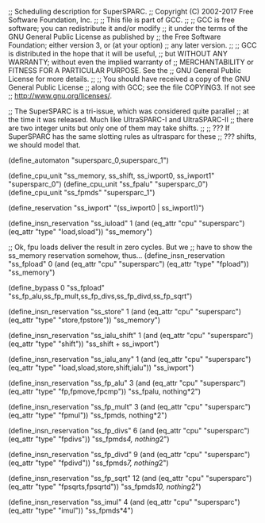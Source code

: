 ;; Scheduling description for SuperSPARC.
;;   Copyright (C) 2002-2017 Free Software Foundation, Inc.
;;
;; This file is part of GCC.
;;
;; GCC is free software; you can redistribute it and/or modify
;; it under the terms of the GNU General Public License as published by
;; the Free Software Foundation; either version 3, or (at your option)
;; any later version.
;;
;; GCC is distributed in the hope that it will be useful,
;; but WITHOUT ANY WARRANTY; without even the implied warranty of
;; MERCHANTABILITY or FITNESS FOR A PARTICULAR PURPOSE.  See the
;; GNU General Public License for more details.
;;
;; You should have received a copy of the GNU General Public License
;; along with GCC; see the file COPYING3.  If not see
;; <http://www.gnu.org/licenses/>.

;; The SuperSPARC is a tri-issue, which was considered quite parallel
;; at the time it was released.  Much like UltraSPARC-I and UltraSPARC-II
;; there are two integer units but only one of them may take shifts.
;;
;; ??? If SuperSPARC has the same slotting rules as ultrasparc for these
;; ??? shifts, we should model that.

(define_automaton "supersparc_0,supersparc_1")

(define_cpu_unit "ss_memory, ss_shift, ss_iwport0, ss_iwport1" "supersparc_0")
(define_cpu_unit "ss_fpalu" "supersparc_0")
(define_cpu_unit "ss_fpmds" "supersparc_1")

(define_reservation "ss_iwport" "(ss_iwport0 | ss_iwport1)")

(define_insn_reservation "ss_iuload" 1
  (and (eq_attr "cpu" "supersparc")
    (eq_attr "type" "load,sload"))
  "ss_memory")

;; Ok, fpu loads deliver the result in zero cycles.  But we
;; have to show the ss_memory reservation somehow, thus...
(define_insn_reservation "ss_fpload" 0
  (and (eq_attr "cpu" "supersparc")
    (eq_attr "type" "fpload"))
  "ss_memory")

(define_bypass 0 "ss_fpload" "ss_fp_alu,ss_fp_mult,ss_fp_divs,ss_fp_divd,ss_fp_sqrt")

(define_insn_reservation "ss_store" 1
  (and (eq_attr "cpu" "supersparc")
    (eq_attr "type" "store,fpstore"))
  "ss_memory")

(define_insn_reservation "ss_ialu_shift" 1
  (and (eq_attr "cpu" "supersparc")
    (eq_attr "type" "shift"))
  "ss_shift + ss_iwport")

(define_insn_reservation "ss_ialu_any" 1
  (and (eq_attr "cpu" "supersparc")
    (eq_attr "type" "load,sload,store,shift,ialu"))
  "ss_iwport")

(define_insn_reservation "ss_fp_alu" 3
  (and (eq_attr "cpu" "supersparc")
    (eq_attr "type" "fp,fpmove,fpcmp"))
  "ss_fpalu, nothing*2")

(define_insn_reservation "ss_fp_mult" 3
  (and (eq_attr "cpu" "supersparc")
    (eq_attr "type" "fpmul"))
  "ss_fpmds, nothing*2")

(define_insn_reservation "ss_fp_divs" 6
  (and (eq_attr "cpu" "supersparc")
    (eq_attr "type" "fpdivs"))
  "ss_fpmds*4, nothing*2")

(define_insn_reservation "ss_fp_divd" 9
  (and (eq_attr "cpu" "supersparc")
    (eq_attr "type" "fpdivd"))
  "ss_fpmds*7, nothing*2")

(define_insn_reservation "ss_fp_sqrt" 12
  (and (eq_attr "cpu" "supersparc")
    (eq_attr "type" "fpsqrts,fpsqrtd"))
  "ss_fpmds*10, nothing*2")

(define_insn_reservation "ss_imul" 4
  (and (eq_attr "cpu" "supersparc")
    (eq_attr "type" "imul"))
  "ss_fpmds*4")
